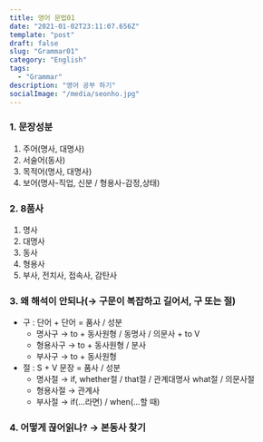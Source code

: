 ```yaml
---
title: 영어 문법01
date: "2021-01-02T23:11:07.656Z"
template: "post"
draft: false
slug: "Grammar01"
category: "English"
tags:
  - "Grammar"
description: "영어 공부 하기"
socialImage: "/media/seonho.jpg"
---
```

### 1. 문장성분
1. 주어(명사, 대명사)
2. 서술어(동사)
3. 목적어(명사, 대명사)
4. 보어(명사-직업, 신분 / 형용사-감정,상태)

### 2. 8품사
1. 명사
2. 대명사
3. 동사
4. 형용사
5. 부사, 전치사, 접속사, 감탄사

### 3. 왜 해석이 안되나(→ 구문이 복잡하고 길어서, 구 또는 절)
* 구 : 단어 + 단어 = 품사 / 성분
  * 명사구 → to + 동사원형 / 동명사 / 의문사 + to V
  * 형용사구 → to + 동사원형 / 분사
  *  부사구 → to + 동사원형
* 절 : S + V 문장 = 품사 / 성분
  * 명사절 → if, whether절 / that절 / 관계대명사 what절 / 의문사절
  * 형용사절 → 관계사
  * 부사절 → if(...라면) / when(...할 때)

### 4. 어떻게 끊어읽나? → 본동사 찾기
